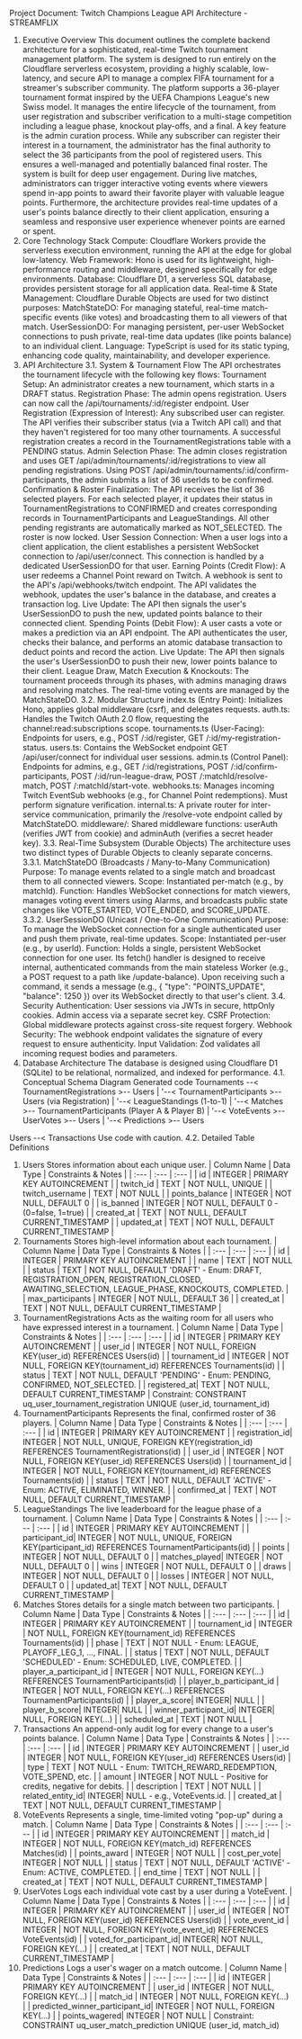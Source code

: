 Project Document: Twitch Champions League API Architecture - STREAMFLIX
1. Executive Overview
This document outlines the complete backend architecture for a sophisticated, real-time Twitch tournament management platform. The system is designed to run entirely on the Cloudflare serverless ecosystem, providing a highly scalable, low-latency, and secure API to manage a complex FIFA tournament for a streamer's subscriber community.
The platform supports a 36-player tournament format inspired by the UEFA Champions League's new Swiss model. It manages the entire lifecycle of the tournament, from user registration and subscriber verification to a multi-stage competition including a league phase, knockout play-offs, and a final.
A key feature is the admin curation process. While any subscriber can register their interest in a tournament, the administrator has the final authority to select the 36 participants from the pool of registered users. This ensures a well-managed and potentially balanced final roster.
The system is built for deep user engagement. During live matches, administrators can trigger interactive voting events where viewers spend in-app points to award their favorite player with valuable league points. Furthermore, the architecture provides real-time updates of a user's points balance directly to their client application, ensuring a seamless and responsive user experience whenever points are earned or spent.
2. Core Technology Stack
Compute: Cloudflare Workers provide the serverless execution environment, running the API at the edge for global low-latency.
Web Framework: Hono is used for its lightweight, high-performance routing and middleware, designed specifically for edge environments.
Database: Cloudflare D1, a serverless SQL database, provides persistent storage for all application data.
Real-time & State Management: Cloudflare Durable Objects are used for two distinct purposes:
MatchStateDO: For managing stateful, real-time match-specific events (like votes) and broadcasting them to all viewers of that match.
UserSessionDO: For managing persistent, per-user WebSocket connections to push private, real-time data updates (like points balance) to an individual client.
Language: TypeScript is used for its static typing, enhancing code quality, maintainability, and developer experience.
3. API Architecture
3.1. System & Tournament Flow
The API orchestrates the tournament lifecycle with the following key flows:
Tournament Setup: An administrator creates a new tournament, which starts in a DRAFT status.
Registration Phase: The admin opens registration. Users can now call the /api/tournaments/:id/register endpoint.
User Registration (Expression of Interest):
Any subscribed user can register. The API verifies their subscriber status (via a Twitch API call) and that they haven't registered for too many other tournaments.
A successful registration creates a record in the TournamentRegistrations table with a PENDING status.
Admin Selection Phase:
The admin closes registration and uses GET /api/admin/tournaments/:id/registrations to view all pending registrations.
Using POST /api/admin/tournaments/:id/confirm-participants, the admin submits a list of 36 userIds to be confirmed.
Confirmation & Roster Finalization:
The API receives the list of 36 selected players. For each selected player, it updates their status in TournamentRegistrations to CONFIRMED and creates corresponding records in TournamentParticipants and LeagueStandings.
All other pending registrants are automatically marked as NOT_SELECTED. The roster is now locked.
User Session Connection: When a user logs into a client application, the client establishes a persistent WebSocket connection to /api/user/connect. This connection is handled by a dedicated UserSessionDO for that user.
Earning Points (Credit Flow):
A user redeems a Channel Point reward on Twitch.
A webhook is sent to the API's /api/webhooks/twitch endpoint.
The API validates the webhook, updates the user's balance in the database, and creates a transaction log.
Live Update: The API then signals the user's UserSessionDO to push the new, updated points balance to their connected client.
Spending Points (Debit Flow):
A user casts a vote or makes a prediction via an API endpoint.
The API authenticates the user, checks their balance, and performs an atomic database transaction to deduct points and record the action.
Live Update: The API then signals the user's UserSessionDO to push their new, lower points balance to their client.
League Draw, Match Execution & Knockouts: The tournament proceeds through its phases, with admins managing draws and resolving matches. The real-time voting events are managed by the MatchStateDO.
3.2. Modular Structure
index.ts (Entry Point): Initializes Hono, applies global middleware (csrf), and delegates requests.
auth.ts: Handles the Twitch OAuth 2.0 flow, requesting the channel:read:subscriptions scope.
tournaments.ts (User-Facing): Endpoints for users, e.g., POST /:id/register, GET /:id/my-registration-status.
users.ts: Contains the WebSocket endpoint GET /api/user/connect for individual user sessions.
admin.ts (Control Panel): Endpoints for admins, e.g., GET /:id/registrations, POST /:id/confirm-participants, POST /:id/run-league-draw, POST /:matchId/resolve-match, POST /:matchId/start-vote.
webhooks.ts: Manages incoming Twitch EventSub webhooks (e.g., for Channel Point redemptions). Must perform signature verification.
internal.ts: A private router for inter-service communication, primarily the /resolve-vote endpoint called by MatchStateDO.
middleware/: Shared middleware functions: userAuth (verifies JWT from cookie) and adminAuth (verifies a secret header key).
3.3. Real-Time Subsystem (Durable Objects)
The architecture uses two distinct types of Durable Objects to cleanly separate concerns.
3.3.1. MatchStateDO (Broadcasts / Many-to-Many Communication)
Purpose: To manage events related to a single match and broadcast them to all connected viewers.
Scope: Instantiated per-match (e.g., by matchId).
Function: Handles WebSocket connections for match viewers, manages voting event timers using Alarms, and broadcasts public state changes like VOTE_STARTED, VOTE_ENDED, and SCORE_UPDATE.
3.3.2. UserSessionDO (Unicast / One-to-One Communication)
Purpose: To manage the WebSocket connection for a single authenticated user and push them private, real-time updates.
Scope: Instantiated per-user (e.g., by userId).
Function:
Holds a single, persistent WebSocket connection for one user.
Its fetch() handler is designed to receive internal, authenticated commands from the main stateless Worker (e.g., a POST request to a path like /update-balance).
Upon receiving such a command, it sends a message (e.g., { "type": "POINTS_UPDATE", "balance": 1250 }) over its WebSocket directly to that user's client.
3.4. Security
Authentication: User sessions via JWTs in secure, httpOnly cookies. Admin access via a separate secret key.
CSRF Protection: Global middleware protects against cross-site request forgery.
Webhook Security: The webhook endpoint validates the signature of every request to ensure authenticity.
Input Validation: Zod validates all incoming request bodies and parameters.
4. Database Architecture
The database is designed using Cloudflare D1 (SQLite) to be relational, normalized, and indexed for performance.
4.1. Conceptual Schema Diagram
Generated code
Tournaments --< TournamentRegistrations >-- Users
    |
    '--< TournamentParticipants >-- Users (via Registration)
           |
           '--< LeagueStandings (1-to-1)
           |
           '--< Matches >-- TournamentParticipants (Player A & Player B)
                   |
                   '--< VoteEvents >-- UserVotes >-- Users
                   |
                   '--< Predictions >-- Users

Users --< Transactions
Use code with caution.
4.2. Detailed Table Definitions
1. Users
Stores information about each unique user.
| Column Name | Data Type | Constraints & Notes |
| :--- | :--- | :--- |
| id | INTEGER | PRIMARY KEY AUTOINCREMENT |
| twitch_id | TEXT | NOT NULL, UNIQUE |
| twitch_username | TEXT | NOT NULL |
| points_balance | INTEGER | NOT NULL, DEFAULT 0 |
| is_banned | INTEGER | NOT NULL, DEFAULT 0 - (0=false, 1=true) |
| created_at | TEXT | NOT NULL, DEFAULT CURRENT_TIMESTAMP |
| updated_at | TEXT | NOT NULL, DEFAULT CURRENT_TIMESTAMP |
2. Tournaments
Stores high-level information about each tournament.
| Column Name | Data Type | Constraints & Notes |
| :--- | :--- | :--- |
| id | INTEGER | PRIMARY KEY AUTOINCREMENT |
| name | TEXT | NOT NULL |
| status | TEXT | NOT NULL, DEFAULT 'DRAFT' - Enum: DRAFT, REGISTRATION_OPEN, REGISTRATION_CLOSED, AWAITING_SELECTION, LEAGUE_PHASE, KNOCKOUTS, COMPLETED. |
| max_participants | INTEGER | NOT NULL, DEFAULT 36 |
| created_at | TEXT | NOT NULL, DEFAULT CURRENT_TIMESTAMP |
3. TournamentRegistrations
Acts as the waiting room for all users who have expressed interest in a tournament.
| Column Name | Data Type | Constraints & Notes |
| :--- | :--- | :--- |
| id | INTEGER | PRIMARY KEY AUTOINCREMENT |
| user_id | INTEGER | NOT NULL, FOREIGN KEY(user_id) REFERENCES Users(id) |
| tournament_id | INTEGER | NOT NULL, FOREIGN KEY(tournament_id) REFERENCES Tournaments(id) |
| status | TEXT | NOT NULL, DEFAULT 'PENDING' - Enum: PENDING, CONFIRMED, NOT_SELECTED. |
| registered_at| TEXT | NOT NULL, DEFAULT CURRENT_TIMESTAMP |
Constraint: CONSTRAINT uq_user_tournament_registration UNIQUE (user_id, tournament_id)
4. TournamentParticipants
Represents the final, confirmed roster of 36 players.
| Column Name | Data Type | Constraints & Notes |
| :--- | :--- | :--- |
| id | INTEGER | PRIMARY KEY AUTOINCREMENT |
| registration_id| INTEGER | NOT NULL, UNIQUE, FOREIGN KEY(registration_id) REFERENCES TournamentRegistrations(id) |
| user_id | INTEGER | NOT NULL, FOREIGN KEY(user_id) REFERENCES Users(id) |
| tournament_id | INTEGER | NOT NULL, FOREIGN KEY(tournament_id) REFERENCES Tournaments(id) |
| status | TEXT | NOT NULL, DEFAULT 'ACTIVE' - Enum: ACTIVE, ELIMINATED, WINNER. |
| confirmed_at | TEXT | NOT NULL, DEFAULT CURRENT_TIMESTAMP |
5. LeagueStandings
The live leaderboard for the league phase of a tournament.
| Column Name | Data Type | Constraints & Notes |
| :--- | :--- | :--- |
| id | INTEGER | PRIMARY KEY AUTOINCREMENT |
| participant_id| INTEGER | NOT NULL, UNIQUE, FOREIGN KEY(participant_id) REFERENCES TournamentParticipants(id) |
| points | INTEGER | NOT NULL, DEFAULT 0 |
| matches_played| INTEGER | NOT NULL, DEFAULT 0 |
| wins | INTEGER | NOT NULL, DEFAULT 0 |
| draws | INTEGER | NOT NULL, DEFAULT 0 |
| losses | INTEGER | NOT NULL, DEFAULT 0 |
| updated_at| TEXT | NOT NULL, DEFAULT CURRENT_TIMESTAMP |
6. Matches
Stores details for a single match between two participants.
| Column Name | Data Type | Constraints & Notes |
| :--- | :--- | :--- |
| id | INTEGER | PRIMARY KEY AUTOINCREMENT |
| tournament_id | INTEGER | NOT NULL, FOREIGN KEY(tournament_id) REFERENCES Tournaments(id) |
| phase | TEXT | NOT NULL - Enum: LEAGUE, PLAYOFF_LEG_1, ..., FINAL. |
| status | TEXT | NOT NULL, DEFAULT 'SCHEDULED' - Enum: SCHEDULED, LIVE, COMPLETED. |
| player_a_participant_id | INTEGER | NOT NULL, FOREIGN KEY(...) REFERENCES TournamentParticipants(id) |
| player_b_participant_id | INTEGER | NOT NULL, FOREIGN KEY(...) REFERENCES TournamentParticipants(id) |
| player_a_score| INTEGER| NULL |
| player_b_score| INTEGER| NULL |
| winner_participant_id| INTEGER| NULL, FOREIGN KEY(...) |
| scheduled_at | TEXT | NOT NULL |
7. Transactions
An append-only audit log for every change to a user's points balance.
| Column Name | Data Type | Constraints & Notes |
| :--- | :--- | :--- |
| id | INTEGER | PRIMARY KEY AUTOINCREMENT |
| user_id | INTEGER | NOT NULL, FOREIGN KEY(user_id) REFERENCES Users(id) |
| type | TEXT | NOT NULL - Enum: TWITCH_REWARD_REDEMPTION, VOTE_SPEND, etc. |
| amount | INTEGER | NOT NULL - Positive for credits, negative for debits. |
| description | TEXT | NOT NULL |
| related_entity_id| INTEGER| NULL - e.g., VoteEvents.id. |
| created_at | TEXT | NOT NULL, DEFAULT CURRENT_TIMESTAMP |
8. VoteEvents
Represents a single, time-limited voting "pop-up" during a match.
| Column Name | Data Type | Constraints & Notes |
| :--- | :--- | :--- |
| id | INTEGER | PRIMARY KEY AUTOINCREMENT |
| match_id | INTEGER | NOT NULL, FOREIGN KEY(match_id) REFERENCES Matches(id) |
| points_award | INTEGER | NOT NULL |
| cost_per_vote| INTEGER | NOT NULL |
| status | TEXT | NOT NULL, DEFAULT 'ACTIVE' - Enum: ACTIVE, COMPLETED. |
| end_time | TEXT | NOT NULL |
| created_at | TEXT | NOT NULL, DEFAULT CURRENT_TIMESTAMP |
9. UserVotes
Logs each individual vote cast by a user during a VoteEvent.
| Column Name | Data Type | Constraints & Notes |
| :--- | :--- | :--- |
| id | INTEGER | PRIMARY KEY AUTOINCREMENT |
| user_id | INTEGER | NOT NULL, FOREIGN KEY(user_id) REFERENCES Users(id) |
| vote_event_id | INTEGER | NOT NULL, FOREIGN KEY(vote_event_id) REFERENCES VoteEvents(id) |
| voted_for_participant_id| INTEGER| NOT NULL, FOREIGN KEY(...) |
| created_at | TEXT | NOT NULL, DEFAULT CURRENT_TIMESTAMP |
10. Predictions
Logs a user's wager on a match outcome.
| Column Name | Data Type | Constraints & Notes |
| :--- | :--- | :--- |
| id | INTEGER | PRIMARY KEY AUTOINCREMENT |
| user_id | INTEGER | NOT NULL, FOREIGN KEY(...) |
| match_id | INTEGER | NOT NULL, FOREIGN KEY(...) |
| predicted_winner_participant_id| INTEGER | NOT NULL, FOREIGN KEY(...) |
| points_wagered| INTEGER | NOT NULL |
Constraint: CONSTRAINT uq_user_match_prediction UNIQUE (user_id, match_id)